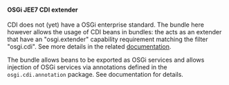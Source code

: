 #### OSGi JEE7 CDI extender
CDI does not (yet) have a OSGi enterprise standard. The bundle here however allows the usage of CDI beans in bundles:
the acts as an extender that have an "osgi.extender" capability requirement matching the filter "osgi.cdi". See more
details in the related [documentation][1].

The bundle allows beans to be exported as OSGi services and allows injection of OSGi services via annotations defined in
the `osgi.cdi.annotation` package. See documentation for details.

[1]: http://www.avineas.org/uploads/jee-extender.pdf
